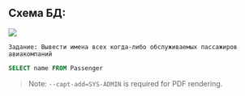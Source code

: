    ## Схема БД:

![](https://i.imgur.com/3oHRH3b.png)


```
Задание: Вывести имена всех когда-либо обслуживаемых пассажиров авиакомпаний
```

```SQL
SELECT name FROM Passenger
```

> Note: `--capt-add=SYS-ADMIN` is required for PDF rendering.

